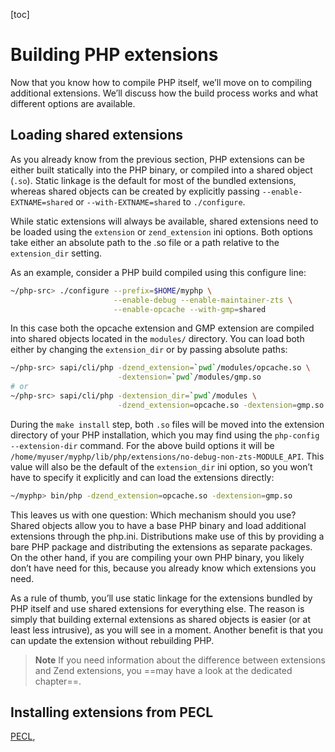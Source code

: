 [toc]

# Building PHP extensions

Now that you know how to compile PHP itself, we’ll move on to compiling additional extensions. We’ll discuss how the build process works and what different options are available.

## <span id="loading-shared-extensions">Loading shared extensions</span>

As you already know from the previous section, PHP extensions can be either built statically into the PHP binary, or compiled into a shared object (`.so`). Static linkage is the default for most of the bundled extensions, whereas shared objects can be created by explicitly passing `--enable-EXTNAME=shared` or `--with-EXTNAME=shared` to `./configure`.

While static extensions will always be available, shared extensions need to be loaded using the `extension` or `zend_extension` ini options. Both options take either an absolute path to the .so file or a path relative to the `extension_dir` setting.

As an example, consider a PHP build compiled using this configure line:

```sh
~/php-src> ./configure --prefix=$HOME/myphp \
                       --enable-debug --enable-maintainer-zts \
                       --enable-opcache --with-gmp=shared
```

In this case both the opcache extension and GMP extension are compiled into shared objects located in the `modules/` directory. You can load both either by changing the `extension_dir` or by passing absolute paths:

```sh
~/php-src> sapi/cli/php -dzend_extension=`pwd`/modules/opcache.so \
                        -dextension=`pwd`/modules/gmp.so
# or
~/php-src> sapi/cli/php -dextension_dir=`pwd`/modules \
                        -dzend_extension=opcache.so -dextension=gmp.so
```

During the `make install` step, both `.so` files will be moved into the extension directory of your PHP installation, which you may find using the `php-config --extension-dir` command. For the above build options it will be `/home/myuser/myphp/lib/php/extensions/no-debug-non-zts-MODULE_API`. This value will also be the default of the `extension_dir` ini option, so you won’t have to specify it explicitly and can load the extensions directly:

```sh
~/myphp> bin/php -dzend_extension=opcache.so -dextension=gmp.so
```

This leaves us with one question: Which mechanism should you use? Shared objects allow you to have a base PHP binary and load additional extensions through the php.ini. Distributions make use of this by providing a bare PHP package and distributing the extensions as separate packages. On the other hand, if you are compiling your own PHP binary, you likely don’t have need for this, because you already know which extensions you need.

As a rule of thumb, you’ll use static linkage for the extensions bundled by PHP itself and use shared extensions for everything else. The reason is simply that building external extensions as shared objects is easier (or at least less intrusive), as you will see in a moment. Another benefit is that you can update the extension without rebuilding PHP.

>**Note**
If you need information about the difference between extensions and Zend extensions, you ==may have a look at the dedicated chapter==.

## <span id="installing-extensions-from-pecl">Installing extensions from PECL</share>

[PECL](http://pecl.php.net/),